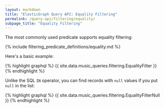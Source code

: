 ```yaml
---
layout: markdown
title: "ElasticGraph Query API: Equality Filtering"
permalink: /query-api/filtering/equality/
subpage_title: "Equality Filtering"
---
```


The most commonly used predicate supports equality filtering:

{% include filtering_predicate_definitions/equality.md %}

Here's a basic example:

{% highlight graphql %}
{{ site.data.music_queries.filtering.EqualityFilter }}
{% endhighlight %}

Unlike the SQL `IN` operator, you can find records with `null` values if you put `null` in the list:

{% highlight graphql %}
{{ site.data.music_queries.filtering.EqualityFilterNull }}
{% endhighlight %}
